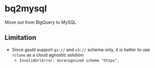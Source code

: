 # bq2mysql
Move out from BigQuery to MySQL
## Limitation
- Since gsutil support `gs://` and `s3://` schema only, it is better to use `rclone` as a cloud agnostic solution 
  - `InvalidUrlError: Unrecognized scheme "https".`

